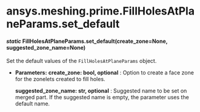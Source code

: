 # ansys.meshing.prime.FillHolesAtPlaneParams.set_default

<a id="ansys.meshing.prime.FillHolesAtPlaneParams.set_default"></a>

#### *static* FillHolesAtPlaneParams.set_default(create_zone=None, suggested_zone_name=None)

Set the default values of the `FillHolesAtPlaneParams` object.

* **Parameters:**
  **create_zone: bool, optional**
  : Option to create a face zone for the zonelets created to fill holes.

  **suggested_zone_name: str, optional**
  : Suggested name to be set on merged part. If the suggested name is empty, the parameter uses the default name.

<!-- !! processed by numpydoc !! -->
